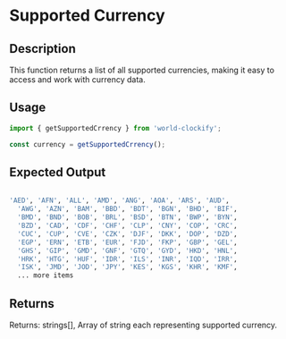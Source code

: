 # Supported Currency

## Description

This function returns a list of all supported currencies, making it easy to access and work with currency data.

## Usage

```javascript
import { getSupportedCrrency } from 'world-clockify';

const currency = getSupportedCrrency();
```

## Expected Output

```bash

'AED', 'AFN', 'ALL', 'AMD', 'ANG', 'AOA', 'ARS', 'AUD',
  'AWG', 'AZN', 'BAM', 'BBD', 'BDT', 'BGN', 'BHD', 'BIF',
  'BMD', 'BND', 'BOB', 'BRL', 'BSD', 'BTN', 'BWP', 'BYN',
  'BZD', 'CAD', 'CDF', 'CHF', 'CLP', 'CNY', 'COP', 'CRC',
  'CUC', 'CUP', 'CVE', 'CZK', 'DJF', 'DKK', 'DOP', 'DZD',
  'EGP', 'ERN', 'ETB', 'EUR', 'FJD', 'FKP', 'GBP', 'GEL',
  'GHS', 'GIP', 'GMD', 'GNF', 'GTQ', 'GYD', 'HKD', 'HNL',
  'HRK', 'HTG', 'HUF', 'IDR', 'ILS', 'INR', 'IQD', 'IRR',
  'ISK', 'JMD', 'JOD', 'JPY', 'KES', 'KGS', 'KHR', 'KMF',
  ... more items

```

## Returns

Returns: strings[], Array of string each representing supported currency.
